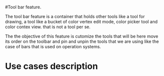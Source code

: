 #Tool bar feature.

The tool bar feature is a container that holds other tools
like a tool for drawing, a tool like a bucket of color
vertex edit mode, color picker tool and color contex view. that is not a tool per se.

The the objective of this feature is cutomize the tools that
will be here move its order on the toolbar and pin and unpin
the tools that we are using like the case of bars that is used
on operation systems.

# Use cases description


